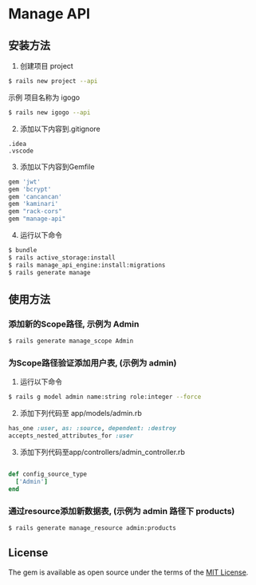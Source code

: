 # Manage API

## 安装方法

1. 创建项目 project

```bash
$ rails new project --api
```

示例 项目名称为 igogo

```bash
$ rails new igogo --api
```

2. 添加以下内容到.gitignore

```text
.idea
.vscode
```

3. 添加以下内容到Gemfile

```ruby
gem 'jwt'
gem 'bcrypt'
gem 'cancancan'
gem 'kaminari'
gem "rack-cors"
gem "manage-api"

```

4. 运行以下命令

```bash
$ bundle
$ rails active_storage:install
$ rails manage_api_engine:install:migrations
$ rails generate manage
```

## 使用方法

### 添加新的Scope路径, 示例为 Admin

```bash
$ rails generate manage_scope Admin
```

### 为Scope路径验证添加用户表, (示例为 admin)

1. 运行以下命令

```bash
$ rails g model admin name:string role:integer --force
```

2. 添加下列代码至 app/models/admin.rb

```ruby
has_one :user, as: :source, dependent: :destroy
accepts_nested_attributes_for :user
```

3. 添加下列代码至app/controllers/admin_controller.rb

```ruby

def config_source_type
  ['Admin']
end
```

### 通过resource添加新数据表, (示例为 admin 路径下 products)

```bash
$ rails generate manage_resource admin:products
```

## License

The gem is available as open source under the terms of the [MIT License](https://opensource.org/licenses/MIT).
